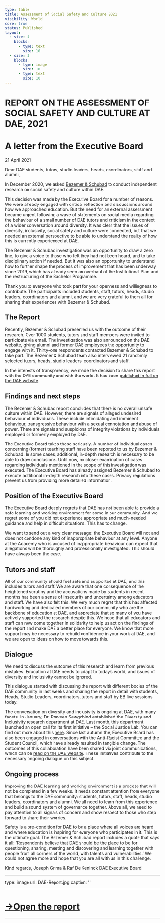 ```yaml
---
type: table
title: Assessment of Social Safety and Culture 2021
visibility: World
core: true
status: Published
layout:
  - size: 5
    blocks:
      - type: text
        size: 10
  - size: 3
    blocks:
      - type: image
        size: 10
      - type: text
        size: 10
---
```


# REPORT ON THE ASSESSMENT OF SOCIAL SAFETY AND CULTURE AT DAE, 2021

# A letter from the Executive Board
21 April 2021

Dear DAE students, tutors, studio leaders, heads, coordinators, staff and alumni,

In December 2020, we asked [Bezemer & Schubad](https://www.bezemer-schubad.nl/) to conduct independent research on social safety and culture within DAE.

This decision was made by the Executive Board for a number of reasons. We were already engaged with critical reflection and discussions around how we approached education. But the need for an external assessment became urgent following a wave of statements on social media regarding the behaviour of a small number of DAE tutors and criticism in the context of a wider conversation around diversity. It was clear that the issues of diversity, inclusivity, social safety and culture were connected, but that we needed an external perspective to be able to understand the reality of how this is currently experienced at DAE.

The Bezemer & Schubad investigation was an opportunity to draw a zero line, to give a voice to those who felt they had not been heard, and to take disciplinary action if needed. But it was also an opportunity to understand how to further shape the process of improvement that has been underway since 2019, which has already seen an overhaul of the Institutional Plan and the restructuring of the Bachelor Programme.

Thank you to everyone who took part for your openness and willingness to contribute. The participants included students, staff, tutors, heads, studio leaders, coordinators and alumni, and we are very grateful to them all for sharing their experiences with Bezemer & Schubad.

## The Report

Recently, Bezemer & Schubad presented us with the outcome of their research. Over 1000 students, tutors and staff members were invited to participate via email. The investigation was also announced on the DAE website, giving alumni and former DAE employees the opportunity to engage with it. Thirty-one respondents contacted Bezemer & Schubad to take part. The Bezemer & Schubad team also interviewed 21 randomly selected tutors, heads, studio leaders, coordinators and staff.

In the interests of transparency, we made the decision to share this report with the DAE community and with the world. It has been [published in full on the DAE website](https://designacademyeindhoven.sharepoint.com/:b:/s/MediaforWebsite/Ea3qz2fN5kpEqkqXLbGHWFkBuquo1rcak8zI8Ie9f08FxA?e=zWsDzn). 

## Findings and next steps

The Bezemer & Schubad report concludes that there is no overall unsafe culture within DAE. However, there are signals of alleged undesired behaviour of individuals. These include intimidating and imminent behaviour, transgressive behaviour with a sexual connotation and abuse of power. There are signals and suspicions of integrity violations by individuals employed or formerly employed by DAE.

The Executive Board takes these seriously. A number of individual cases concerning (former) teaching staff have been reported to us by Bezemer & Schubad. In some cases, additional, in-depth research is necessary to be able to draw conclusions. Until now, no closer examination of cases regarding individuals mentioned in the scope of this investigation was executed. The Executive Board has already assigned Bezemer & Schubad to execute additional in-depth research into these cases. Privacy regulations prevent us from providing more detailed information.

## Position of the Executive Board

The Executive Board deeply regrets that DAE has not been able to provide a safe learning and working environment for some in our community. And we regret some of you did not experience appropriate and much-needed guidance and help in difficult situations. This has to change.

We want to send out a very clear message: the Executive Board will not and does not condone any kind of inappropriate behaviour at any level. Anyone at the Academy who is accused of inappropriate behaviour can expect that allegations will be thoroughly and professionally investigated. This should have always been the case.

## Tutors and staff

All of our community should feel safe and supported at DAE, and this includes tutors and staff. We are aware that one consequence of the heightened scrutiny and the accusations made by students in recent months has been a sense of insecurity and uncertainty among educators and staff. We have also felt this. We very much regret that this has affected hardworking and dedicated members of our community who are the backbone of education at DAE, and appreciate that so many of you have actively supported the research despite this. We hope that all educators and staff can now come together in solidarity to help us act on the findings of the report and make DAE a better place for everyone. We know that more support may be necessary to rebuild confidence in your work at DAE, and we are open to ideas on how to move towards this.

## Dialogue

We need to discuss the outcome of this research and learn from previous mistakes. Education at DAE needs to adapt to today’s world, and issues of diversity and inclusivity cannot be ignored.

This dialogue started with discussing the report with different bodies of the DAE community in last weeks and sharing the report in detail with students, Heads, Studio Leaders, coordinators, tutors and staff by EB live sessions today.

The conversation on diversity and inclusivity is ongoing at DAE, with many facets. In January, Dr. Praveen Sewgobind established the Diversity and Inclusivity research department at DAE. Last month, this department launched an open call for its first initiative – the Social Justice Lab. You can find out more about this [here](https://designacademy.nl/p/research-and-debate/professorships). Since last autumn the, Executive Board has also been engaged in conversations with the Anti-Racist Committee and the Student Council, which have already resulted in tangible change. The outcomes of this collaboration have been shared via joint communications, which can be [read on the DAE website](https://designacademy.nl/p/about-dae/inclusivity-and-culture/joint-communication-updates). These initiatives contribute to the necessary ongoing dialogue on this subject.

## Ongoing process

Improving the DAE learning and working environment is a process that will not be completed in a few weeks. It needs constant attention from everyone that belongs to the DAE community: students, tutors, staff, heads, studio leaders, coordinators and alumni. We all need to learn from this experience and build a sound system of governance together. Above all, we need to pay attention to all signals of concern and show respect to those who step forward to share their worries.

Safety is a pre-condition for DAE to be a place where all voices are heard and where education is inspiring for everyone who participates in it. This is the ultimate goal. The Bezemer & Schubad report includes a quote that says it all: ‘Respondents believe that DAE should be the place to be for questioning, sharing, meeting and discovering and learning together with people from all corners of the world, with talents and vulnerabilities.’ We could not agree more and hope that you are all with us in this challenge.

Kind regards,
Joseph Grima & Raf De Keninck
DAE Executive Board

---

type: image
url: DAE-Report.jpg
caption: ''

---

# [→Open the report](https://designacademyeindhoven.sharepoint.com/:b:/s/MediaforWebsite/Ea3qz2fN5kpEqkqXLbGHWFkBuquo1rcak8zI8Ie9f08FxA?e=zWsDzn)

---
